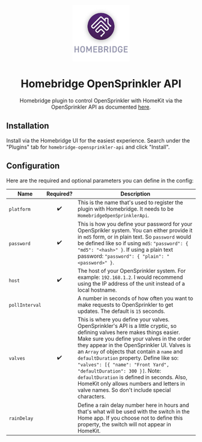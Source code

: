 
<p align="center">

<img src="https://github.com/homebridge/branding/raw/master/logos/homebridge-wordmark-logo-vertical.png" width="150">

</p>

<span align="center">

# Homebridge OpenSprinkler API

Homebridge plugin to control OpenSprinkler with HomeKit via the OpenSprinkler API as documented [here](https://openthings.freshdesk.com/support/solutions/articles/5000716363-os-api-documents).

</span>

## Installation

Install via the Homebridge UI for the easiest experience. Search under the "Plugins" tab for `homebridge-opensprinkler-api` and click "Install".

## Configuration

Here are the required and optional parameters you can define in the config:

| Name | Required? | Description |
| ---- | :-------: | ----------- |
| `platform` | ✔️ | This is the name that's used to register the plugin with Homebridge. It needs to be `HomebridgeOpenSprinklerApi`. |
| `password` | ✔️ | This is how you define your password for your OpenSprikler system. You can either provide it in `md5` form, or in plain text. So `password` would be defined like so if using `md5`: `"password": { "md5": "<hash>" }`. If using a plain text password: `"password": { "plain": "<password>" }`. |
| `host` | ✔️ | The host of your OpenSprinkler system. For example: `192.168.1.2`. I would recommend using the IP address of the unit instead of a local hostname. |
| `pollInterval` | | A number in seconds of how often you want to make requests to OpenSprinkler to get updates. The default is `15` seconds. |
| `valves` | ✔️ | This is where you define your valves. OpenSprinkler's API is a little cryptic, so defining valves here makes things easier. Make sure you define your valves in the order they appear in the OpenSprinkler UI. Valves is an `Array` of objects that contain a `name` and `defaultDuration` property. Define like so: `"valves": [{ "name": "Front Yard", "defaultDuration": 300 }]`. Note: `defaultDuration` is defined in seconds. Also, HomeKit only allows numbers and letters in valve names. So don't include special characters. |
| `rainDelay` | | Define a rain delay number here in hours and that's what will be used with the switch in the Home app. If you choose not to define this property, the switch will not appear in HomeKit. |
